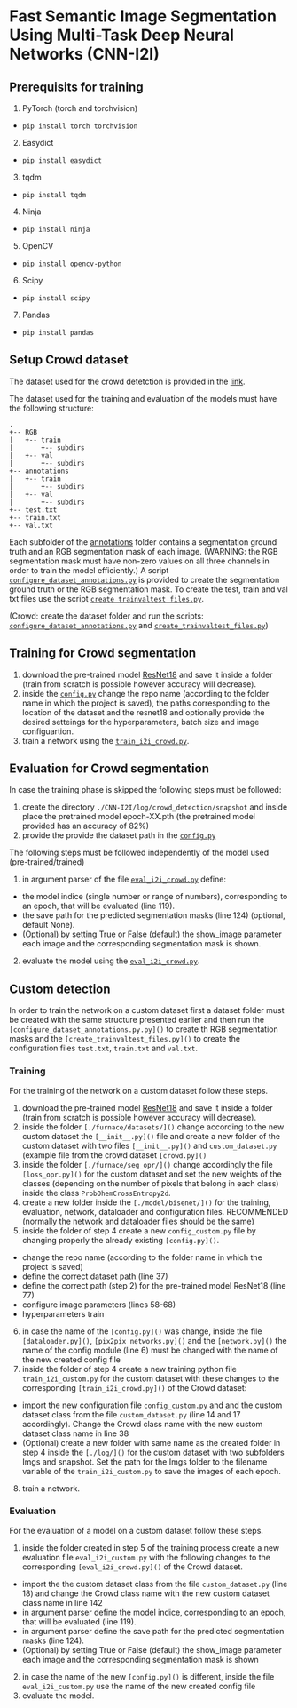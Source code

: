 # Fast Semantic Image Segmentation Using Multi-Task Deep Neural Networks (CNN-I2I)

## Prerequisits for training
1. PyTorch (torch and torchvision)
* `pip install torch torchvision`
2. Easydict
* `pip install easydict`
3. tqdm
* `pip install tqdm`
4. Ninja
* `pip install ninja`
5. OpenCV
* `pip install opencv-python`
6. Scipy
* `pip install scipy`
7. Pandas
* `pip install pandas`

## Setup Crowd dataset
The dataset used for the crowd detetction is provided in the [link]().

The dataset used for the training and evaluation of the models must have the following structure:
```
.
+-- RGB
|   +-- train
|       +-- subdirs
|   +-- val
|       +-- subdirs
+-- annotations
|   +-- train
|       +-- subdirs
|   +-- val
|       +-- subdirs
+-- test.txt
+-- train.txt
+-- val.txt
```
Each subfolder of the [annotations]() folder contains a segmentation ground truth and an RGB segmentation mask of each image. (WARNING: the RGB segmentation mask must have non-zero values on all three channels in order to train the model efficiently.) A script [`configure_dataset_annotations.py`]() is provided to create the segmentation ground truth or the RGB segmentation mask.
To create the test, train and val txt files use the script [`create_trainvaltest_files.py`]().

(Crowd: create the dataset folder and run the scripts: [`configure_dataset_annotations.py`]() and [`create_trainvaltest_files.py`]())

## Training for Crowd segmentation
1. download the pre-trained model [ResNet18]() and save it inside a folder (train from scratch is possible however accuracy will decrease).
2. inside the [`config.py`]() change the repo name (according to the folder name in which the project is saved), the paths corresponding to the location of the dataset and the resnet18 and optionally provide the desired setteings for the hyperparameters, batch size and image configuartion.
3. train a network using the [`train_i2i_crowd.py`]().

## Evaluation for Crowd segmentation
In case the training phase is skipped the following steps must be followed:
1. create the directory `./CNN-I2I/log/crowd_detection/snapshot` and inside place the pretrained model epoch-XX.pth (the pretrained model provided has an accuracy of 82%)
2. provide the provide the dataset path in the [`config.py`]()

The following steps must be followed independently of the model used (pre-trained/trained)
1. in argument parser of the file [`eval_i2i_crowd.py`]() define:
* the model indice (single number or range of numbers), corresponding to an epoch, that will be evaluated (line 119).
* the save path for the predicted segmentation masks (line 124) (optional, default None).
* (Optional) by setting True or False (default) the show_image parameter each image and the corresponding segmentation mask is shown.
2. evaluate the model using the [`eval_i2i_crowd.py`]().

## Custom detection
In order to train the network on a custom dataset first a dataset folder must be created with the same structure presented earlier and then run the `[configure_dataset_annotations.py.py]()` to create th RGB segmentation masks and the `[create_trainvaltest_files.py]()` to create the configuration files `test.txt`, `train.txt` and `val.txt`.

### Training
For the training of the network on a custom dataset follow these steps.

1. download the pre-trained model [ResNet18]() and save it inside a folder (train from scratch is possible however accuracy will decrease).
2. inside the folder `[./furnace/datasets/]()` change according to the new custom dataset the `[__init__.py]()` file and create a new folder of the custom dataset with two files `[__init__.py]()` and `custom_dataset.py` (example file from the crowd dataset `[crowd.py]()`
3. inside the folder `[./furnace/seg_opr/]()` change accordingly the file `[loss_opr.py]()` for the custom dataset and set the new weights of the classes (depending on the number of pixels that belong in each class) inside the class `ProbOhemCrossEntropy2d`. 
4. create a new folder inside the `[./model/bisenet/]()` for the training, evaluation, network, dataloader and configuration files. RECOMMENDED (normally the network and dataloader files should be the same)
5. inside the folder of step 4 create a new `config_custom.py` file by changing properly the already existing `[config.py]()`. 
* change the repo name (according to the folder name in which the project is saved)
* define the correct dataset path (line 37)
* define the correct path (step 2) for the pre-trained model ResNet18 (line 77) 
* configure image parameters (lines 58-68)
* hyperparameters train
6. in case the name of the `[config.py]()` was change, inside the file `[dataloader.py]()`, `[pix2pix_networks.py]()` and the `[network.py]()` the name of the config module (line 6) must be changed with the name of the new created config file
7. inside the folder of step 4 create a new training python file `train_i2i_custom.py` for the custom dataset with these changes to the corresponding `[train_i2i_crowd.py]()` of the Crowd dataset:
* import the new configuration file `config_custom.py` and and the custom dataset class from the file `custom_dataset.py` (line 14 and 17 accordingly). Change the Crowd class name with the new custom dataset class name in line 38
* (Optional) create a new folder with same name as the created folder in step 4 inside the `[./log/]()` for the custom dataset with two subfolders Imgs and snapshot. Set the path for the Imgs folder to the filename variable of the `train_i2i_custom.py` to save the images of each epoch.
8. train a network.

### Evaluation
For the evaluation of a model on a custom dataset follow these steps.
1. inside the folder created in step 5 of the training process create a new evaluation file `eval_i2i_custom.py` with the following changes to the corresponding `[eval_i2i_crowd.py]()` of the Crowd dataset.
* import the the custom dataset class from the file `custom_dataset.py` (line 18) and change the Crowd class name with the new custom dataset class name in line 142
* in argument parser define the model indice, corresponding to an epoch, that will be evaluated (line 119).
* in argument parser define the save path for the predicted segmentation masks (line 124).
* (Optional) by setting True or False (default) the show_image parameter each image and the corresponding segmentation mask is shown
2. in case the name of the new `[config.py]()` is different, inside the file `eval_i2i_custom.py` use the name of the new created config file
3. evaluate the model.
